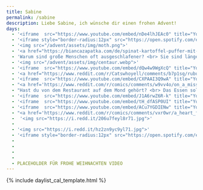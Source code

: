```yaml
---
title: Sabine
permalink: /sabine
description: Liebe Sabine, ich wünsche dir einen frohen Advent!
days:
  - '<iframe  src="https://www.youtube.com/embed/nDe4lhJEAc0" title="YouTube video player" frameborder="0" allow="accelerometer; autoplay; clipboard-write; encrypted-media; gyroscope; picture-in-picture" allowfullscreen>'
  - '<iframe style="border-radius:12px" src="https://open.spotify.com/embed/track/35xmSciP2D7fkPVQVjYdKe?utm_source=generator" width="100%" height="380" frameBorder="0" allowfullscreen="" allow="autoplay; clipboard-write; encrypted-media; fullscreen; picture-in-picture" loading="lazy"></iframe>'
  - '<img src="/advent/assets/img/moth.png">'
  - '<a href="https://biancazapatka.com/de/spinat-kartoffel-puffer-mit-kaese/">Noch keine Idee fürs Essen heute?</a>' 
  - 'Warum sind große Menschen oft ausgeschlafener? <br> Sie sind länger im Bett.'
  - '<img src="/advent/assets/img/centaur.webp">'
  - '<iframe  src="https://www.youtube.com/embed/dQw4w9WgXcQ" title="YouTube video player" frameborder="0" allow="accelerometer; autoplay; clipboard-write; encrypted-media; gyroscope; picture-in-picture" allowfullscreen>'
  - '<a href="https://www.reddit.com/r/Catswhoyell/comments/b7p1sq/rububububu/">Klick für Cutie (nein, weder ein Bild von dir, noch von mir :D)</a>'
  - '<iframe  src="https://www.youtube.com/embed/CXPAAI3Q9wA" title="YouTube video player" frameborder="0" allow="accelerometer; autoplay; clipboard-write; encrypted-media; gyroscope; picture-in-picture" allowfullscreen></iframe>'
  - "<a href='https://www.reddit.com/r/comics/comments/w9vv4o/on_a_mission_oc/'>Klick für Emotionen</a>"
  - "Hast du von dem Restaurant auf dem Mond gehört? <br> Das Essen soll richtig gut sein aber das Restaurant hat keine Atmosphäre."
  - '<iframe  src="https://www.youtube.com/embed/J1A6rwZ6R-k" title="YouTube video player" frameborder="0" allow="accelerometer; autoplay; clipboard-write; encrypted-media; gyroscope; picture-in-picture" allowfullscreen></iframe>'
  - '<iframe  src="https://www.youtube.com/embed/tH_dfASP0UI" title="YouTube video player" frameborder="0" allow="accelerometer; autoplay; clipboard-write; encrypted-media; gyroscope; picture-in-picture" allowfullscreen></iframe>'
  - '<iframe  src="https://www.youtube.com/embed/ACu7YGDIENw" title="YouTube video player" frameborder="0" allow="accelerometer; autoplay; clipboard-write; encrypted-media; gyroscope; picture-in-picture" allowfullscreen></iframe>'
  - "<a href='https://www.reddit.com/r/comics/comments/vxr0wr/a_heart_for_a_heart_oc/'> Nochmal Klick für Emotionen</a>"
  -  '<img src="https://i.redd.it/206u7feyl8r71.jpg">'
  -
  - '<img src="https://i.redd.it/hz2zn9yc9yl71.jpg">'
  - '<iframe style="border-radius:12px" src="https://open.spotify.com/embed/track/3vkQ5DAB1qQMYO4Mr9zJN6?utm_source=generator" width="100%" height="380" frameBorder="0" allowfullscreen="" allow="autoplay; clipboard-write; encrypted-media; fullscreen; picture-in-picture" loading="lazy"></iframe>'
  -
  -
  -
  -
  - PLACEHOLDER FÜR FROHE WEIHNACHTEN VIDEO
---
```


{% include daylist_cal_template.html %}
